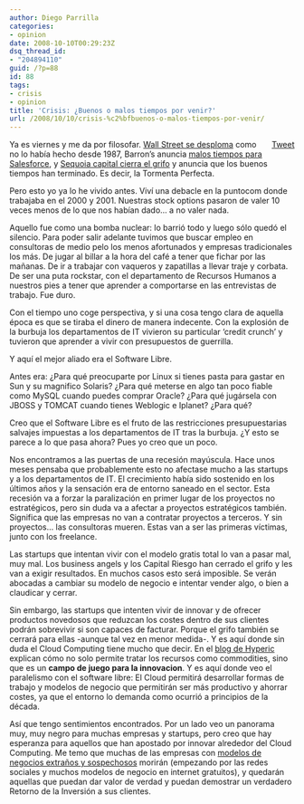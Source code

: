 ```yaml
---
author: Diego Parrilla
categories:
- opinion
date: 2008-10-10T00:29:23Z
dsq_thread_id:
- "204894110"
guid: /?p=88
id: 88
tags:
- crisis
- opinion
title: 'Crisis: ¿Buenos o malos tiempos por venir?'
url: /2008/10/10/crisis-%c2%bfbuenos-o-malos-tiempos-por-venir/
---
```


<div style="float: right; margin-left: 10px;">
  <a href="https://twitter.com/share" class="twitter-share-button" data-via="nubeblog" data-hashtags="crisis,opinion" data-count="vertical" data-url="/2008/10/10/crisis-%c2%bfbuenos-o-malos-tiempos-por-venir/">Tweet</a>
</div>

Ya es viernes y me da por filosofar. [Wall Street se desploma](http://www.elmundo.es/mundodinero/2008/10/09/economia/1223583234.html) como no lo había hecho desde 1987, Barron&#8217;s anuncia [malos tiempos para Salesforce](http://blogs.barrons.com/techtraderdaily/2008/10/07/salesforcecom-rain-clouds-for-cloud-computing/), y [Sequoia capital cierra el grifo](http://gigaom.com/2008/10/08/sequoia-rings-the-alarm-bell-silicon-valley-in-trouble/) y anuncia que los buenos tiempos han terminado. Es decir, la Tormenta Perfecta.

Pero esto yo ya lo he vivido antes. Viví una debacle en la puntocom donde trabajaba en el 2000 y 2001. Nuestras stock options pasaron de valer 10 veces menos de lo que nos habían dado&#8230; a no valer nada.

Aquello fue como una bomba nuclear: lo barrió todo y luego sólo quedó el silencio. Para poder salir adelante tuvimos que buscar empleo en consultoras de medio pelo los menos afortunados y empresas tradicionales los más. De jugar al billar a la hora del café a tener que fichar por las mañanas. De ir a trabajar con vaqueros y zapatillas a llevar traje y corbata. De ser una puta rockstar, con el departamento de Recursos Humanos a nuestros pies a tener que aprender a comportarse en las entrevistas de trabajo. Fue duro.

Con el tiempo uno coge perspectiva, y si una cosa tengo clara de aquella época es que se tiraba el dinero de manera indecente. Con la explosión de la burbuja los departamentos de IT vivieron su particular &#8216;credit crunch&#8217; y tuvieron que aprender a vivir con presupuestos de guerrilla.

Y aquí el mejor aliado era el Software Libre.

Antes era: ¿Para qué preocuparte por Linux si tienes pasta para gastar en Sun y su magnifico Solaris? ¿Para qué meterse en algo tan poco fiable como MySQL cuando puedes comprar Oracle? ¿Para qué jugársela con JBOSS y TOMCAT cuando tienes Weblogic e Iplanet? ¿Para qué?

Creo que el Software Libre es el fruto de las restricciones presupuestarias salvajes impuestas a los departamentos de IT tras la burbuja. ¿Y esto se parece a lo que pasa ahora? Pues yo creo que un poco.

Nos encontramos a las puertas de una recesión mayúscula. Hace unos meses pensaba que probablemente esto no afectase mucho a las startups y a los departamentos de IT. El crecimiento había sido sostenido en los últimos años y la sensación era de entorno saneado en el sector. Esta recesión va a forzar la paralización en primer lugar de los proyectos no estratégicos, pero sin duda va a afectar a proyectos estratégicos también. Significa que las empresas no van a contratar proyectos a terceros. Y sin proyectos&#8230; las consultoras mueren. Estas van a ser las primeras víctimas, junto con los freelance.

Las startups que intentan vivir con el modelo gratis total lo van a pasar mal, muy mal. Los business angels y los Capital Riesgo han cerrado el grifo y les van a exigir resultados. En muchos casos esto será imposible. Se verán abocadas a cambiar su modelo de negocio e intentar vender algo, o bien a claudicar y cerrar.

Sin embargo, las startups que intenten vivir de innovar y de ofrecer productos novedosos que reduzcan los costes dentro de sus clientes podrán sobrevivir si son capaces de facturar. Porque el grifo también se cerrará para ellas -aunque tal vez en menor medida-. Y es aquí donde sin duda el Cloud Computing tiene mucho que decir. En el [blog de Hyperic](http://www.hyperic.com/blog/hyperic/2008/10/07/cloud-computing-the-economy/) explican cómo no solo permite tratar los recursos como commodities, sino que es un **campo de juego para la innovacion**. Y es aquí donde veo el paralelismo con el software libre: El Cloud permitirá desarrollar formas de trabajo y modelos de negocio que permitirán ser más productivo y ahorrar costes, ya que el entorno lo demanda como ocurrió a principios de la década.

Así que tengo sentimientos encontrados. Por un lado veo un panorama muy, muy negro para muchas empresas y startups, pero creo que hay esperanza para aquellos que han apostado por innovar alrededor del Cloud Computing. Me temo que muchas de las empresas con [modelos de negocios extraños y sospechosos](http://www.loogic.com) morirán (empezando por las redes sociales y muchos modelos de negocio en internet gratuitos), y quedarán aquellas que puedan dar valor de verdad y puedan demostrar un verdadero Retorno de la Inversión a sus clientes.
